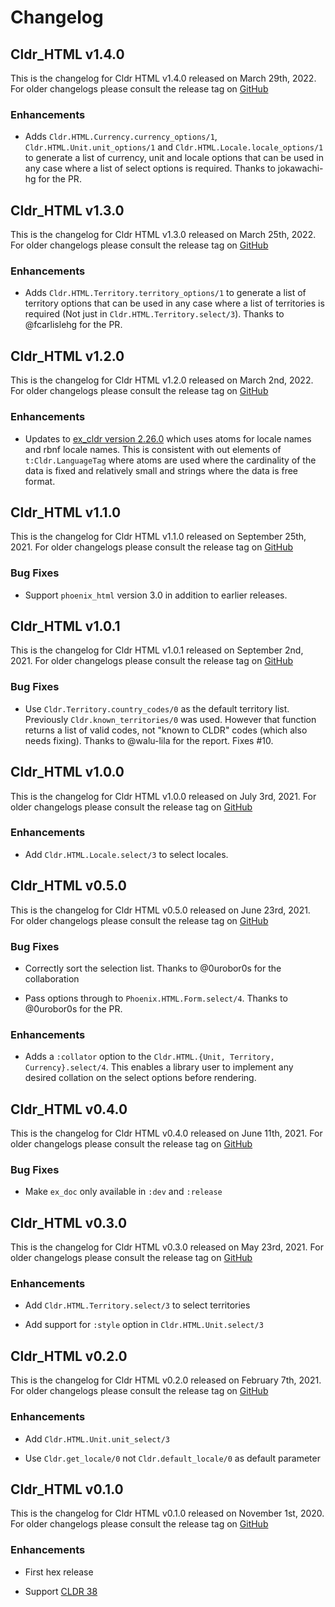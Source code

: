 # Changelog

## Cldr_HTML v1.4.0

This is the changelog for Cldr HTML v1.4.0 released on March 29th, 2022.  For older changelogs please consult the release tag on [GitHub](https://github.com/elixir-cldr/cldr_html/tags)

### Enhancements

* Adds `Cldr.HTML.Currency.currency_options/1`, `Cldr.HTML.Unit.unit_options/1` and `Cldr.HTML.Locale.locale_options/1` to generate a list of currency, unit and locale options that can be used in any case where a list of select options is required. Thanks to jokawachi-hg for the PR.

## Cldr_HTML v1.3.0

This is the changelog for Cldr HTML v1.3.0 released on March 25th, 2022.  For older changelogs please consult the release tag on [GitHub](https://github.com/elixir-cldr/cldr_html/tags)

### Enhancements

* Adds `Cldr.HTML.Territory.territory_options/1` to generate a list of territory options that can be used in any case where a list of territories is required (Not just in `Cldr.HTML.Territory.select/3`). Thanks to @fcarlislehg for the PR.

## Cldr_HTML v1.2.0

This is the changelog for Cldr HTML v1.2.0 released on March 2nd, 2022.  For older changelogs please consult the release tag on [GitHub](https://github.com/elixir-cldr/cldr_html/tags)

### Enhancements

* Updates to [ex_cldr version 2.26.0](https://hex.pm/packages/ex_cldr/2.26.0) which uses atoms for locale names and rbnf locale names. This is consistent with out elements of `t:Cldr.LanguageTag` where atoms are used where the cardinality of the data is fixed and relatively small and strings where the data is free format.

## Cldr_HTML v1.1.0

This is the changelog for Cldr HTML v1.1.0 released on September 25th, 2021.  For older changelogs please consult the release tag on [GitHub](https://github.com/elixir-cldr/cldr_html/tags)

### Bug Fixes

* Support `phoenix_html` version 3.0 in addition to earlier releases.

## Cldr_HTML v1.0.1

This is the changelog for Cldr HTML v1.0.1 released on September 2nd, 2021.  For older changelogs please consult the release tag on [GitHub](https://github.com/elixir-cldr/cldr_html/tags)

### Bug Fixes

* Use `Cldr.Territory.country_codes/0` as the default territory list. Previously `Cldr.known_territories/0` was used. However that function returns a list of valid codes, not "known to CLDR" codes (which also needs fixing). Thanks to @walu-lila for the report. Fixes #10.

## Cldr_HTML v1.0.0

This is the changelog for Cldr HTML v1.0.0 released on July 3rd, 2021.  For older changelogs please consult the release tag on [GitHub](https://github.com/elixir-cldr/cldr_html/tags)

### Enhancements

* Add `Cldr.HTML.Locale.select/3` to select locales.

## Cldr_HTML v0.5.0

This is the changelog for Cldr HTML v0.5.0 released on June 23rd, 2021.  For older changelogs please consult the release tag on [GitHub](https://github.com/elixir-cldr/cldr_html/tags)

### Bug Fixes

* Correctly sort the selection list. Thanks to @0urobor0s for the collaboration

* Pass options through to `Phoenix.HTML.Form.select/4`.  Thanks to @0urobor0s for the PR.

### Enhancements

* Adds a `:collator` option to the `Cldr.HTML.{Unit, Territory, Currency}.select/4`. This enables a library user to implement any desired collation on the select options before rendering.

## Cldr_HTML v0.4.0

This is the changelog for Cldr HTML v0.4.0 released on June 11th, 2021.  For older changelogs please consult the release tag on [GitHub](https://github.com/elixir-cldr/cldr_html/tags)

### Bug Fixes

* Make `ex_doc` only available in `:dev` and `:release`

## Cldr_HTML v0.3.0

This is the changelog for Cldr HTML v0.3.0 released on May 23rd, 2021.  For older changelogs please consult the release tag on [GitHub](https://github.com/elixir-cldr/cldr_html/tags)

### Enhancements

* Add `Cldr.HTML.Territory.select/3` to select territories

* Add support for `:style` option in `Cldr.HTML.Unit.select/3`

## Cldr_HTML v0.2.0

This is the changelog for Cldr HTML v0.2.0 released on February 7th, 2021.  For older changelogs please consult the release tag on [GitHub](https://github.com/elixir-cldr/cldr_html/tags)

### Enhancements

* Add `Cldr.HTML.Unit.unit_select/3`

* Use `Cldr.get_locale/0` not `Cldr.default_locale/0` as default parameter

## Cldr_HTML v0.1.0

This is the changelog for Cldr HTML v0.1.0 released on November 1st, 2020.  For older changelogs please consult the release tag on [GitHub](https://github.com/elixir-cldr/cldr_html/tags)

### Enhancements

* First hex release

* Support [CLDR 38](http://cldr.unicode.org/index/downloads/cldr-38)
